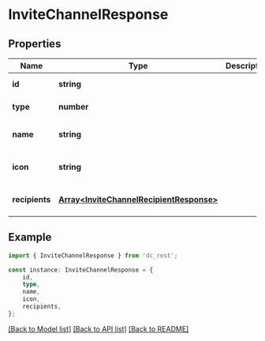 # InviteChannelResponse


## Properties

Name | Type | Description | Notes
------------ | ------------- | ------------- | -------------
**id** | **string** |  | [default to undefined]
**type** | **number** |  | [default to undefined]
**name** | **string** |  | [optional] [default to undefined]
**icon** | **string** |  | [optional] [default to undefined]
**recipients** | [**Array&lt;InviteChannelRecipientResponse&gt;**](InviteChannelRecipientResponse.md) |  | [optional] [default to undefined]

## Example

```typescript
import { InviteChannelResponse } from 'dc_rest';

const instance: InviteChannelResponse = {
    id,
    type,
    name,
    icon,
    recipients,
};
```

[[Back to Model list]](../README.md#documentation-for-models) [[Back to API list]](../README.md#documentation-for-api-endpoints) [[Back to README]](../README.md)
